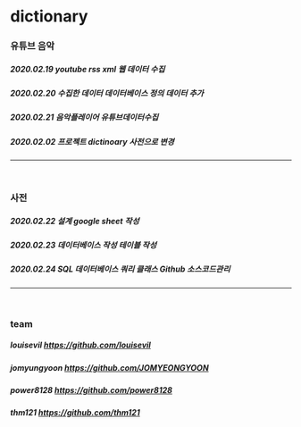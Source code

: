 # dictionary

###
### 유튜브 음악
##### 2020.02.19	youtube rss xml 	웹 데이터 수집	
##### 2020.02.20	수집한 데이터 데이터베이스 정의	데이터 추가	
##### 2020.02.21	음악플레이어	유튜브데이터수집	
##### 2020.02.02  프로젝트 dictinoary 사전으로 변경
###

<hr><br>

###
### 사전
##### 2020.02.22	설계	google sheet 작성	
##### 2020.02.23	데이터베이스 작성	테이블 작성	
##### 2020.02.24	SQL 	데이터베이스 쿼리 클래스	Github 소스코드관리
### 

<hr><br>

### team
##### louisevil	https://github.com/louisevil
##### jomyungyoon	 https://github.com/JOMYEONGYOON
##### power8128  https://github.com/power8128
##### thm121	https://github.com/thm121


